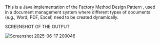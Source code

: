 This is a Java implementation of the Factory Method Design Pattern , used in a document management system where different types of documents 
(e.g., Word, PDF, Excel) need to be created dynamically.

SCREENSHOT OF THE OUTPUT

![Screenshot 2025-06-17 200046](https://github.com/user-attachments/assets/17176f76-835f-4b38-919c-75df4d0546d5)
